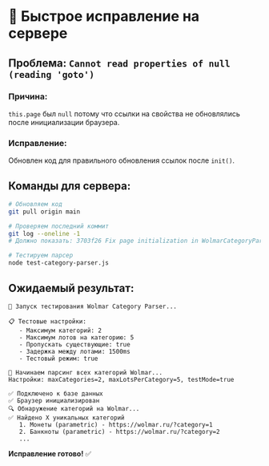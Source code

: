 # 🚀 Быстрое исправление на сервере

## Проблема: `Cannot read properties of null (reading 'goto')`

### Причина:
`this.page` был `null` потому что ссылки на свойства не обновлялись после инициализации браузера.

### Исправление:
Обновлен код для правильного обновления ссылок после `init()`.

## Команды для сервера:

```bash
# Обновляем код
git pull origin main

# Проверяем последний коммит
git log --oneline -1
# Должно показать: 3703f26 Fix page initialization in WolmarCategoryParser

# Тестируем парсер
node test-category-parser.js
```

## Ожидаемый результат:

```
🧪 Запуск тестирования Wolmar Category Parser...

📋 Тестовые настройки:
   - Максимум категорий: 2
   - Максимум лотов на категорию: 5
   - Пропускать существующие: true
   - Задержка между лотами: 1500ms
   - Тестовый режим: true

🚀 Начинаем парсинг всех категорий Wolmar...
Настройки: maxCategories=2, maxLotsPerCategory=5, testMode=true

✅ Подключено к базе данных
✅ Браузер инициализирован
🔍 Обнаружение категорий на Wolmar...
✅ Найдено X уникальных категорий
   1. Монеты (parametric) - https://wolmar.ru/?category=1
   2. Банкноты (parametric) - https://wolmar.ru/?category=2
   ...
```

**Исправление готово!** ✅
